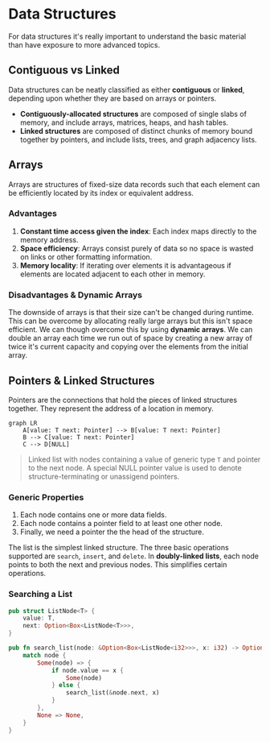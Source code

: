 # Data Structures

For data structures it's really important to understand the basic material than have exposure to more advanced topics.

## Contiguous vs Linked

Data structures can be neatly classified as either **contiguous** or **linked**, depending upon whether they are based on arrays or pointers.

- **Contiguously-allocated structures** are composed of single slabs of memory, and include arrays, matrices, heaps, and hash tables.
- **Linked structures** are composed of distinct chunks of memory bound together by pointers, and include lists, trees, and graph adjacency lists.

## Arrays

Arrays are structures of fixed-size data records such that each element can be efficiently located by its index or equivalent address.

### Advantages

1. **Constant time access given the index**: Each index maps directly to the memory address.
2. **Space efficiency**: Arrays consist purely of data so no space is wasted on links or other formatting information.
3. **Memory locality**: If iterating over elements it is advantageous if elements are located adjacent to each other in memory.

### Disadvantages & Dynamic Arrays

The downside of arrays is that their size can't be changed during runtime. This can be overcome by allocating really large arrays but this isn't space efficient.
We can though overcome this by using **dynamic arrays**. We can double an array each time we run out of space by creating a new array of twice it's current capacity and copying over the elements from the initial array.

## Pointers & Linked Structures

Pointers are the connections that hold the pieces of linked structures together. They represent the address of a location in memory.

```mermaid
graph LR
    A[value: T next: Pointer] --> B[value: T next: Pointer]
    B --> C[value: T next: Pointer]
    C --> D[NULL]
```

> Linked list with nodes containing a value of generic type `T` and pointer to the next node. A special NULL pointer value is used to denote structure-terminating or unassigend pointers.

### Generic Properties

1. Each node contains one or more data fields.
2. Each node contains a pointer field to at least one other node.
3. Finally, we need a pointer the the head of the structure.

The list is the simplest linked structure. The three basic operations supported are `search`, `insert`, and `delete`. In **doubly-linked lists**, each node points to both the next and previous nodes. This simplifies certain operations.

### Searching a List

```rs
pub struct ListNode<T> {
    value: T,
    next: Option<Box<ListNode<T>>>,
}

pub fn search_list(node: &Option<Box<ListNode<i32>>>, x: i32) -> Option<&ListNode<i32>> {
    match node {
        Some(node) => {
            if node.value == x {
                Some(node)
            } else {
                search_list(&node.next, x)
            }
        },
        None => None,
    }
}
```

